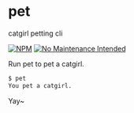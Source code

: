 # pet
catgirl petting cli

[![NPM](https://nodei.co/npm/pet.png?mini=true)](https://nodei.co/npm/pet/)
[![No Maintenance Intended](http://unmaintained.tech/badge.svg)](http://unmaintained.tech/)

Run pet to pet a catgirl.

```bash
$ pet
You pet a catgirl.
```

Yay~
